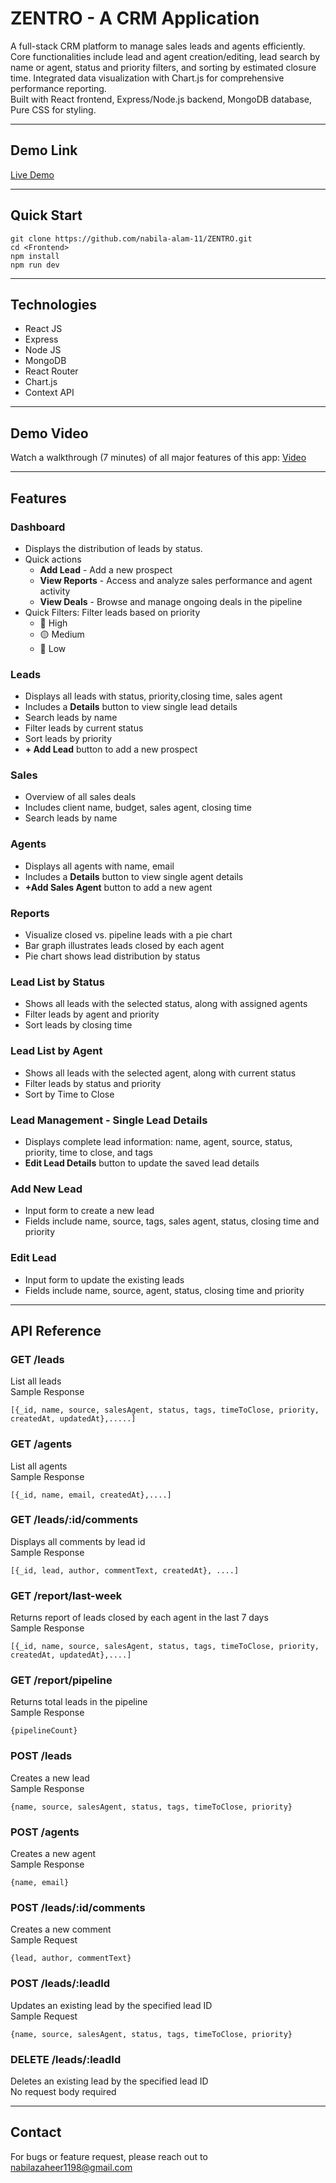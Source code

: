 # ZENTRO - A CRM Application

A full-stack CRM platform to manage sales leads and agents efficiently. Core functionalities include lead and agent creation/editing, lead search by name or agent, status and priority filters, and sorting by estimated closure time. Integrated data visualization with Chart.js for comprehensive performance reporting.<br>
Built with React frontend, Express/Node.js backend, MongoDB database, Pure CSS for styling.

---

## Demo Link

[Live Demo](https://zentro-tan.vercel.app/)

---

## Quick Start

```
git clone https://github.com/nabila-alam-11/ZENTRO.git
cd <Frontend>
npm install
npm run dev
```

---

## Technologies

- React JS
- Express
- Node JS
- MongoDB
- React Router
- Chart.js
- Context API

---

## Demo Video

Watch a walkthrough (7 minutes) of all major features of this app:
[Video](https://drive.google.com/file/d/1xJFDghZvoLRtB8-uu5v8fEx1HmAAipZx/view?usp=sharing)

---

## Features

### Dashboard

- Displays the distribution of leads by status.
- Quick actions
  - **Add Lead** - Add a new prospect
  - **View Reports** - Access and analyze sales performance and agent activity
  - **View Deals** - Browse and manage ongoing deals in the pipeline
- Quick Filters: Filter leads based on priority
  - 🔴 High
  - 🟡 Medium
  - 🔵 Low

### Leads

- Displays all leads with status, priority,closing time, sales agent
- Includes a **Details** button to view single lead details
- Search leads by name
- Filter leads by current status
- Sort leads by priority
- **+ Add Lead** button to add a new prospect

### Sales

- Overview of all sales deals
- Includes client name, budget, sales agent, closing time
- Search leads by name

### Agents

- Displays all agents with name, email
- Includes a **Details** button to view single agent details
- **+Add Sales Agent** button to add a new agent

### Reports

- Visualize closed vs. pipeline leads with a pie chart
- Bar graph illustrates leads closed by each agent
- Pie chart shows lead distribution by status

### Lead List by Status

- Shows all leads with the selected status, along with assigned agents
- Filter leads by agent and priority
- Sort leads by closing time

### Lead List by Agent

- Shows all leads with the selected agent, along with current status
- Filter leads by status and priority
- Sort by Time to Close

### Lead Management - Single Lead Details

- Displays complete lead information: name, agent, source, status, priority, time to close, and tags
- **Edit Lead Details** button to update the saved lead details

### Add New Lead

- Input form to create a new lead
- Fields include name, source, tags, sales agent, status, closing time and priority

### Edit Lead

- Input form to update the existing leads
- Fields include name, source, agent, status, closing time and priority

---

## API Reference

### **GET /leads**<br>

List all leads<br>
Sample Response<br>

```
[{_id, name, source, salesAgent, status, tags, timeToClose, priority, createdAt, updatedAt},.....]
```

### **GET /agents**<br>

List all agents<br>
Sample Response<br>

```
[{_id, name, email, createdAt},....]
```

### **GET /leads/:id/comments**<br>

Displays all comments by lead id<br>
Sample Response<br>

```
[{_id, lead, author, commentText, createdAt}, ....]
```

### **GET /report/last-week**<br>

Returns report of leads closed by each agent in the last 7 days<br>
Sample Response<br>

```
[{_id, name, source, salesAgent, status, tags, timeToClose, priority, createdAt, updatedAt},....]
```

### **GET /report/pipeline**<br>

Returns total leads in the pipeline<br>
Sample Response<br>

```
{pipelineCount}
```

### **POST /leads**<br>

Creates a new lead<br>
Sample Response<br>

```
{name, source, salesAgent, status, tags, timeToClose, priority}
```

### **POST /agents**<br>

Creates a new agent<br>
Sample Response<br>

```
{name, email}
```

### **POST /leads/:id/comments**<br>

Creates a new comment<br>
Sample Request<br>

```
{lead, author, commentText}
```

### **POST /leads/:leadId**<br>

Updates an existing lead by the specified lead ID<br>
Sample Request<br>

```
{name, source, salesAgent, status, tags, timeToClose, priority}
```

### **DELETE /leads/:leadId**<br>

Deletes an existing lead by the specified lead ID<br>
No request body required

---

## Contact

For bugs or feature request, please reach out to nabilazaheer1198@gmail.com
